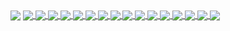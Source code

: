 <a>
  <img align="center" src="https://github-readme-stats.vercel.app/api?username=dayjournal&show_icons=true&count_private=true&theme=nord"/>
</a>

<a href="https://github.com/dayjournal/Leaflet.Control.Opacity">
  <img align="center" src="https://github-readme-stats.vercel.app/api/pin/?username=dayjournal&repo=Leaflet.Control.Opacity&theme=nord"/>
</a>
<a href="https://github.com/dayjournal/leaflet-starter">
  <img align="center" src="https://github-readme-stats.vercel.app/api/pin/?username=dayjournal&repo=leaflet-starter&theme=nord"/>
</a>

<a href="https://github.com/dayjournal/maplibre-gl-opacity">
  <img align="center" src="https://github-readme-stats.vercel.app/api/pin/?username=dayjournal&repo=maplibre-gl-opacity&theme=nord"/>
</a>
<a href="https://github.com/dayjournal/maplibregljs-starter">
  <img align="center" src="https://github-readme-stats.vercel.app/api/pin/?username=dayjournal&repo=maplibregljs-starter&theme=nord"/>
</a>

<a href="https://github.com/dayjournal/ol-opacity">
  <img align="center" src="https://github-readme-stats.vercel.app/api/pin/?username=dayjournal&repo=ol-opacity&theme=nord"/>
</a>
<a href="https://github.com/dayjournal/openlayers-starter">
  <img align="center" src="https://github-readme-stats.vercel.app/api/pin/?username=dayjournal&repo=openlayers-starter&theme=nord"/>
</a>

<a href="https://github.com/dayjournal/mapbox-gl-opacity">
  <img align="center" src="https://github-readme-stats.vercel.app/api/pin/?username=dayjournal&repo=mapbox-gl-opacity&theme=nord"/>
</a>
<a href="https://github.com/dayjournal/mapboxgljs-starter">
  <img align="center" src="https://github-readme-stats.vercel.app/api/pin/?username=dayjournal&repo=mapboxgljs-starter&theme=nord"/>
</a>

<a href="https://github.com/dayjournal/qgis-amazonlocationservice-plugin">
  <img align="center" src="https://github-readme-stats.vercel.app/api/pin/?username=dayjournal&repo=qgis-amazonlocationservice-plugin&theme=nord"/>
</a>
<a href="https://github.com/dayjournal/amazon-location-service-starter">
  <img align="center" src="https://github-readme-stats.vercel.app/api/pin/?username=dayjournal&repo=amazon-location-service-starter&theme=nord"/>
</a>

<a href="https://github.com/dayjournal/deckgl-starter">
  <img align="center" src="https://github-readme-stats.vercel.app/api/pin/?username=dayjournal&repo=deckgl-starter&theme=nord"/>
</a>
<a href="https://github.com/dayjournal/cesium-starter">
  <img align="center" src="https://github-readme-stats.vercel.app/api/pin/?username=dayjournal&repo=cesium-starter&theme=nord"/>
</a>

<a href="https://github.com/dayjournal/itowns-starter">
  <img align="center" src="https://github-readme-stats.vercel.app/api/pin/?username=dayjournal&repo=itowns-starter&theme=nord"/>
</a>
<a href="https://github.com/dayjournal/turfjs-starter">
  <img align="center" src="https://github-readme-stats.vercel.app/api/pin/?username=dayjournal&repo=turfjs-starter&theme=nord"/>
</a>

<a href="https://github.com/dayjournal/geodjango-starter">
  <img align="center" src="https://github-readme-stats.vercel.app/api/pin/?username=dayjournal&repo=geodjango-starter&theme=nord"/>
</a>
<a href="https://github.com/dayjournal/AttributeAssignment">
  <img align="center" src="https://github-readme-stats.vercel.app/api/pin/?username=dayjournal&repo=AttributeAssignment&theme=nord"/>
</a>
